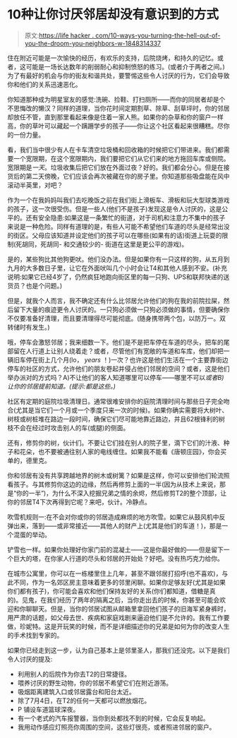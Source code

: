 # 10种让你讨厌邻居却没有意识到的方式

> 原文:[https://life hacker . com/10-ways-you-turning-the-hell-out-of-you-the-droom-you-neighbors-w-1848314337](https://lifehacker.com/10-ways-youre-annoying-the-hell-out-of-your-neighbors-w-1848314337)

住在附近可能是一次愉快的经历，有欢乐的支持，后院烧烤，和持久的记忆。或者，这可能是一场长达数年的削弱耐心和抑制愤怒的练习。(或者介于两者之间。)为了有最好的机会与你的街友和谐共处，要警惕这些令人讨厌的行为，它们会导致你和他们的关系迅速恶化。

你知道那种成为明星室友的感觉:洗碗、捡鞋、打扫厕所——而你的同居者却是个不思悔改的懒汉？同样的道理，当你花时间定期割草、除草、刮草坪时，你的邻居却放任不管，直到那里看起来像是住着一家人熊。如果你的杂草和你的窗户一样高，你的草叶可以藏起一个蹒跚学步的孩子——你让这个社区看起来很糟糕。尽你的一份力量。

看，我们当中很少有人在卡车清空垃圾桶和回收箱的时候把它们带进来。我们都需要一个宽限期，在这个宽限期内，我们要把它们从它们来的地方拖回车库或侧院。宽限期是*一天*。垃圾收集后把它们放在外面过夜？好的。我们都会分心。但是在接货后的第二天傍晚，它们应该会再次被藏在你的房子里。你知道那些吸盘能在风中滚动半英里，对吧？

作为一个在我妈妈叫我们去吃晚饭之前在我们街上滑板车、滑板和玩大型球类游戏的孩子，这一次很受伤。但是一些人(他们不是孩子)发现这是令人讨厌的，这是公平的。还有安全隐患:如果这是一条繁忙的街道，对于司机和注意力不集中的孩子来说是一种危险。同样有道理的是，有些人可能不希望他们车道的尽头是经常出没的街区。父母应该知道并设定他们的孩子可以在哪些(如果有的话)街道上玩耍的限制(死胡同，死胡同- 和交通较少的- 街道在这里是更公平的游戏)。

是的，某些狗比其他狗更吠。他们没办法。但是如果你有一只这样的狗，从五月到九月的大多数日子里，让它在外面吠叫几个小时会让T4和其他人感到不安。(补充说明:如果它已经4岁了，仍然疯狂地跑向街区里的每一只狗、UPS和联邦快递的送货员？也是个问题。)

但是，就我个人而言，我不确定还有什么比邻居允许他们的狗在我的前院拉屎，然后留下大量的痕迹更令人讨厌的。一只狗必须做一只狗必须做的事情，但要确保你不仅要准备好清理，而且要清理得尽可能彻底。(随身携带两个包，以防万一。双转储时有发生。)

哦，停车会激怒邻居；我来细数一下。他们是不是把车停在车道的尽头，把车的尾部留在人行道上让别人绕着走？或者，尽管他们有宽敞的车道和车库，他们却把一辆旧车停在街上几个月(lo， *years* ！)一次？也许这是他们生活在一个主要靠街边停车的社区的方式，允许他们的朋友卷起并侵占他们邻居的空间？或者，这是他们举办派对的方式吗？A)不让他们的客人知道哪里可以停车——哪里不可以*或者B)让你的邻居提前知道。(提示:都是这些。)* 

社区有定期的庭院垃圾清理日。通常很难安排你的庭院清理时间与那些日子完全吻合(尤其是当它们一个月或一个季度只来一次的时候)。如果你确实需要将大树叶、树枝或树桩堆在路边一段时间，确保它们尽可能地靠近路边，并且62根锋利的树枝不会在经过时攻击别人的车(或腿)的侧面。

还有，修剪你的树，伙计们。不要让它们挂在别人的院子里，滴下它们的汁液、种子和花朵，也不要被通往别人家的电线缠住。如果我不能看《唐顿庄园》，你会买单的，德里克。

你和邻居有没有共享跨越地界的树木或树篱？如果是这样，你可以安排他们轮流照看孩子。与其修剪你这边的边缘，然后再修剪上面的一半(因为从技术上来说，那是“你的一半”)，为什么不深入挖掘兄弟之情的余烬，然后修剪T2的整个顶部，让你的邻居T4下次再得到它呢？来吧，伙计。冷静点。

吹雪机规则一:在不会对你或你的邻居造成麻烦的地方吹雪。如果它从鼓风机中反弹出来，落到——或非常接近——其他人的财产上(尤其是他们的车道！)，那是一个混蛋的举动。

铲雪也一样。如果你处理好你家门前的混凝土——这是你最好做的——但是留下一个巨大的塔，在你家人行道的尽头和邻居的开始处？好吧。没有热巧克力给你。

在城市公寓里，你可以在一栋楼里住上几年，甚至不跟邻居打招呼(也不喜欢)，与此不同，作为一名郊区房主意味着更多的邻里闲聊。如果你足够友好(尤其是如果你们都有孩子)，你可能会喜欢和他们保持友好的关系(你们都知道，借糖是真的)。见鬼，在我们经历了两年的隔离之后，当你走出去的时候，你甚至可能会欢迎和你聊聊天。但是，当你的邻居试图从邮箱里拿回他们孩子的旧海军紧身裤时，用严肃的话题，如父母去世、疾病和家庭戏剧来逼迫他们是不允许的。我有工作要做，珍妮特。这是开玩笑的时候，而不是详细描述你的兄弟是如何为你的改变人生的手术找到专家的。

如果你已经走到这一步，认为自己基本上是邻里圣人，那我们还没完。以下是我们令人讨厌的提及:

*   利用别人的后院作为你去T2的日常捷径。
*   喂养讨厌的野生动物，你的邻居不希望它们在附近游荡。
*   吸烟距离建筑入口或邻居露台和阳台太近。
*   除了7月4日，在T2的任何一天都可以燃放烟花。
*   P 铺设车道篮球深夜。
*   有一个老式的汽车报警器，当你到处都找不到的时候，它会反复响起。
*   我用动作感应灯照亮你周围的空间，这些灯很亮，或者照进邻居的窗户。